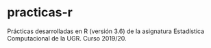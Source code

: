# practicas-r
Prácticas desarrolladas en R (versión 3.6) de la asignatura Estadística Computacional de la UGR. Curso 2019/20.
